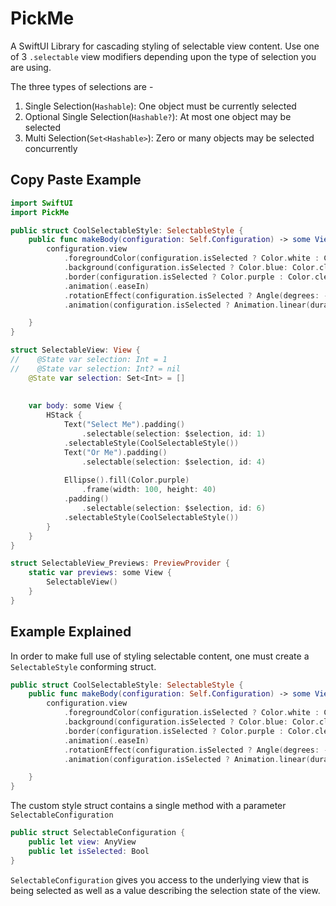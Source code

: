 # PickMe

A SwiftUI Library for cascading styling of selectable view content. Use one of 3 `.selectable`  view modifiers depending upon the type of selection you are using. 


The three types of selections are - 

1. Single Selection(`Hashable`): One object must be currently selected
2. Optional Single Selection(`Hashable?`): At most one object may be selected
3. Multi Selection(`Set<Hashable>`): Zero or many  objects may be selected concurrently 


## Copy Paste Example 

``` swift
import SwiftUI
import PickMe

public struct CoolSelectableStyle: SelectableStyle {
    public func makeBody(configuration: Self.Configuration) -> some View {
        configuration.view
            .foregroundColor(configuration.isSelected ? Color.white : Color.black)
            .background(configuration.isSelected ? Color.blue: Color.clear)
            .border(configuration.isSelected ? Color.purple : Color.clear)
            .animation(.easeIn)
            .rotationEffect(configuration.isSelected ? Angle(degrees: -359) : Angle(degrees: 0))
            .animation(configuration.isSelected ? Animation.linear(duration: 3).repeatForever(autoreverses: false) : Animation.default)

    }
}

struct SelectableView: View {
//    @State var selection: Int = 1
//    @State var selection: Int? = nil
    @State var selection: Set<Int> = []
    
    
    var body: some View {
        HStack {
            Text("Select Me").padding()
                .selectable(selection: $selection, id: 1)
            .selectableStyle(CoolSelectableStyle())
            Text("Or Me").padding()
                .selectable(selection: $selection, id: 4)
                
            Ellipse().fill(Color.purple)
                .frame(width: 100, height: 40)
            .padding()
                .selectable(selection: $selection, id: 6)
            .selectableStyle(CoolSelectableStyle())
        }
    }
}

struct SelectableView_Previews: PreviewProvider {
    static var previews: some View {
        SelectableView()
    }
}

```


## Example Explained 



In order to make full use of styling selectable content, one must create a `SelectableStyle` conforming struct. 


``` swift
public struct CoolSelectableStyle: SelectableStyle {
    public func makeBody(configuration: Self.Configuration) -> some View {
        configuration.view
            .foregroundColor(configuration.isSelected ? Color.white : Color.black)
            .background(configuration.isSelected ? Color.blue: Color.clear)
            .border(configuration.isSelected ? Color.purple : Color.clear)
            .animation(.easeIn)
            .rotationEffect(configuration.isSelected ? Angle(degrees: -359) : Angle(degrees: 0))
            .animation(configuration.isSelected ? Animation.linear(duration: 3).repeatForever(autoreverses: false) : Animation.default)

    }
}
```

The custom style struct contains a single method with a parameter `SelectableConfiguration` 

``` swift
public struct SelectableConfiguration {
    public let view: AnyView
    public let isSelected: Bool
}
```
`SelectableConfiguration`  gives you access to the underlying view that is being selected as well as a value describing the selection state of the view. 


